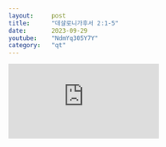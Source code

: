 ```yaml
---
layout:     post
title:      "데살로니가후서 2:1-5"
date:       2023-09-29
youtube:    "NdmYq305Y7Y"
category:   "qt"
---
```


<div class="youtube">
    <iframe src="https://www.youtube.com/embed/NdmYq305Y7Y" title="YouTube video player" frameborder="0" allow="accelerometer; autoplay; clipboard-write; encrypted-media; gyroscope; picture-in-picture; web-share" allowfullscreen></iframe>
</div>